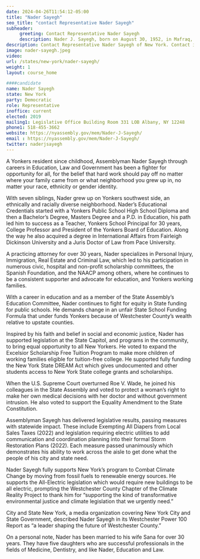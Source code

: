 ```yaml
---
date: 2024-04-26T11:54:12-05:00
title: "Nader Sayegh"
seo_title: "contact Representative Nader Sayegh"
subheader:
     greeting: Contact Representative Nader Sayegh
     description: Nader J. Sayegh, born on August 30, 1952, in Mafraq, Jordan, is a Jordanian-American politician from the state of New York. He is a member of the Democratic Party and has been representing the 90th district of the New York State Assembly, based in Yonkers, since 2019.
description: Contact Representative Nader Sayegh of New York. Contact information for Nader Sayegh includes email address, phone number, and mailing address.
image: nader-sayegh.jpeg
video:
url: /states/new-york/nader-sayegh/
weight: 1
layout: course_home

####candidate
name: Nader Sayegh
state: New York
party: Democratic
role: Representative
inoffice: current
elected: 2019
mailing1: Legislative Office Building Room 331 LOB Albany, NY 12248
phone1: 518-455-3662
website: https://nyassembly.gov/mem/Nader-J-Sayegh/
email : https://nyassembly.gov/mem/Nader-J-Sayegh/
twitter: naderjsayegh
---
```


A Yonkers resident since childhood, Assemblyman Nader Sayegh through careers in Education, Law and Government has been a fighter for opportunity for all, for the belief that hard work should pay off no matter where your family came from or what neighborhood you grew up in, no matter your race, ethnicity or gender identity.

With seven siblings, Nader grew up on Yonkers southwest side, an ethnically and racially diverse neighborhood. Nader’s Educational Credentials started with a Yonkers Public School High School Diploma and then a Bachelor’s Degree, Masters Degree and a P.D. in Education, his path led him to success as a Teacher, Yonkers School Principal for 30 years, College Professor and President of the Yonkers Board of Education. Along the way he also acquired a degree in International Affairs from Fairleigh Dickinson University and a Juris Doctor of Law from Pace University.

A practicing attorney for over 30 years, Nader specializes in Personal Injury, Immigration, Real Estate and Criminal Law, which led to his participation in numerous civic, hospital and non-profit scholarship committees, the Spanish Foundation, and the NAACP among others, where he continues to be a consistent supporter and advocate for education, and Yonkers working families.

With a career in education and as a member of the State Assembly’s Education Committee, Nader continues to fight for equity in State funding for public schools. He demands change in an unfair State School Funding Formula that under funds Yonkers because of Westchester County’s wealth relative to upstate counties.

Inspired by his faith and belief in social and economic justice, Nader has supported legislation at the State Capitol, and programs in the community, to bring equal opportunity to all New Yorkers. He voted to expand the Excelsior Scholarship Free Tuition Program to make more children of working families eligible for tuition-free college. He supported fully funding the New York State DREAM Act which gives undocumented and other students access to New York State college grants and scholarships.

When the U.S. Supreme Court overturned Roe V. Wade, he joined his colleagues in the State Assembly and voted to protect a woman’s right to make her own medical decisions with her doctor and without government intrusion. He also voted to support the Equality Amendment to the State Constitution.

Assemblyman Sayegh has delivered legislative results, passing measures with statewide impact. These include Exempting All Diapers from Local Sales Taxes (2022) and legislation requiring electric utilities to add communication and coordination planning into their formal Storm Restoration Plans (2022). Each measure passed unanimously which demonstrates his ability to work across the aisle to get done what the people of his city and state need.

Nader Sayegh fully supports New York’s program to Combat Climate Change by moving from fossil fuels to renewable energy sources. He supports the All-Electric legislation which would require new buildings to be all electric, prompting the Westchester County Chapter of the Climate Reality Project to thank him for “supporting the kind of transformative environmental justice and climate legislation that we urgently need.”

City and State New York, a media organization covering New York City and State Government, described Nader Sayegh in its Westchester Power 100 Report as “a leader shaping the future of Westchester County.”

On a personal note, Nader has been married to his wife Sana for over 30 years. They have five daughters who are successful professionals in the fields of Medicine, Dentistry, and like Nader, Education and Law.
